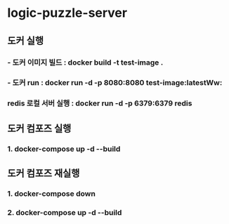 # logic-puzzle-server

## 도커 실행
###  - 도커 이미지 빌드 : docker build -t test-image .

### - 도커 run : docker run -d -p 8080:8080 test-image:latestWw:

### redis 로컬 서버 실행 : docker run -d -p 6379:6379 redis

## 도커 컴포즈 실행
### 1. docker-compose up -d --build

## 도커 컴포즈 재실행
### 1. docker-compose down

### 2. docker-compose up -d --build
